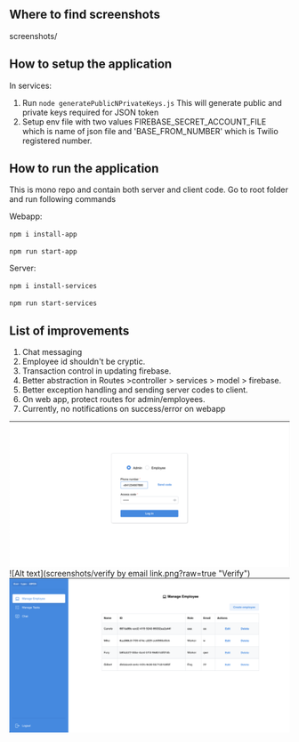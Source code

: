 ## Where to find screenshots
screenshots/

## How to setup the application

In services:

1. Run `node generatePublicNPrivateKeys.js` This will generate public and private keys required for JSON token
2. Setup env file with two values FIREBASE_SECRET_ACCOUNT_FILE which is name of json file and 'BASE_FROM_NUMBER' which is Twilio registered number.




## How to run the application

This is mono repo and contain both server and client code. Go to root folder and run following commands

Webapp:

`npm i install-app`

`npm run start-app`

Server: 

`npm i install-services`

`npm run start-services`


## List of improvements
1. Chat messaging
2. Employee id shouldn't be cryptic.
3. Transaction control in updating firebase.
4. Better abstraction in Routes >controller > services > model > firebase.
5. Better exception handling and sending server codes to client.
6. On web app, protect routes for admin/employees.
7. Currently, no notifications on success/error on webapp


![Alt text](screenshots/admin_login.png?raw=true "Login")
![Alt text](screenshots/verify by email link.png?raw=true "Verify")
![Alt text](screenshots/manage_employee.png?raw=true "Manage employee")